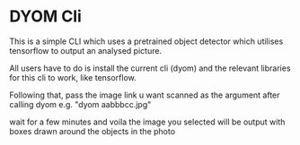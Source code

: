 # DYOM Cli
This is a simple CLI which uses a pretrained object detector which utilises tensorflow
to output an analysed picture.

All users have to do is install the current cli (dyom) and the relevant libraries for this cli to work, like tensorflow.

Following that, pass the image link u want scanned as the argument after calling dyom
e.g. "dyom aabbbcc.jpg"

wait for a few minutes and voila the image you selected will be output with boxes drawn around the objects in the photo